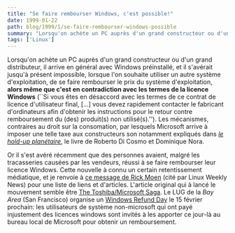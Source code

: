 ```yaml
---
title: "Se faire rembourser Windows, c'est possible!"
date: 1999-01-22
path: blog/1999/1/se-faire-rembourser-windows-possible
summary: "Lorsqu'on achète un PC auprès d'un grand constructeur ou d'un grand distributeur, il arrive en général avec Windows préinstallé, et il s'avérait jusqu'à présent impossible, lorsque l'on souhaite utiliser un autre système d'exploitation, de se faire rembourser le prix du système d'exploitation, alors même que c'est en contradiction avec les termes de la licence Windows (``Si vous êtes en désaccord avec les termes de ce contrat de licence d'utilisateur final, [...] vous devez rapidement contacter le fabricant d'ordinateurs afin d'obtenir les instructions pour le retour contre remboursement du (des) produit(s) non utilisé(s).'')."
tags: ['Linux']
---
```


<P>
Lorsqu'on achète un PC auprès d'un grand constructeur ou d'un grand
distributeur, il arrive en général avec Windows préinstallé, et il
s'avérait jusqu'à présent impossible, lorsque l'on souhaite utiliser un
autre système d'exploitation, de se faire rembourser le prix du système
d'exploitation, <B>alors même que c'est en contradiction avec les termes
de la licence Windows</B> (``Si vous êtes en désaccord avec les termes
de ce contrat de licence d'utilisateur final, [...] vous devez rapidement
contacter le fabricant d'ordinateurs afin d'obtenir les instructions pour
le retour contre remboursement du (des) produit(s) non utilisé(s).'').
Les mécanismes, contraires au droit sur la consomation, par lesquels
Microsoft arrive à imposer une telle taxe aux constructeurs son notamment
expliqués dans <EM><A HREF="http://www.liberation.com/chapitre/nora.html">le hold-up planétaire</A></EM>, le livre de Roberto Di
Cosmo et Dominique Nora.
</P>

<P>
Or il s'est avéré récemment que des personnes avaient, malgré les
tracasseries causées par les vendeurs, réussi à se faire rembourser
leur licence Windows.  Cette nouvelle à connu un certain retentissement
médiatique, et je renvoie à <A HREF="http://lwn.net/daily/refund.html">ce
message de Rick Moen</A> (cité par Linux Weekly News) pour une liste de
liens et d'articles.  L'article original qui à lancé le mouvement semble
être <A HREF="http://www.netcraft.com.au/geoffrey/toshiba.html">The
Toshiba/Microsoft Saga</A>.  Le LUG de la <EM>Bay Area</EM> (San
Francisco) organise un <A HREF="http://hugin.imat.com/refund/">Windows
Refund Day</A> le 15 février prochain: les utilisateurs de système
non-microsoft qui ont payé injustement des licences windows sont invités
à les apporter ce jour-là au bureau local de Microsoft pour obtenir
un remboursement.
</P>


